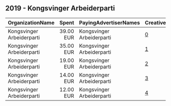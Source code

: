 ## 2019 - Kongsvinger Arbeiderparti 
|OrganizationName|Spent|PayingAdvertiserNames|CreativeUrls|Impressions|Genders|AgeBrackets|CountryCodes|BillingAddresses|CandidateBallotInformation|
|:---|---:|:---|:---|---:|:---|:---|:---|:---|:---|
|Kongsvinger Arbeiderparti|39.00 EUR|Kongsvinger Arbeiderparti|[0](https://www.snap.com/political-ads/asset/24bfe68c7a805c9c859077e4edf9c6018e1665a8dd80745d3e503f23769738d1?mediaType=mp4)|12,409||17+|norway|"Prestegårdsvegen 7,Kongsvinger,2213,NO"||
|Kongsvinger Arbeiderparti|35.00 EUR|Kongsvinger Arbeiderparti|[1](https://www.snap.com/political-ads/asset/4f7aaddf12de0892c832860e4be44d8ba10bb6cbe824224e3d4dfafee3d5edad?mediaType=png)|9,639||17-25|norway|"Prestegårdsvegen 7,Kongsvinger,2213,NO"||
|Kongsvinger Arbeiderparti|19.00 EUR|Kongsvinger Arbeiderparti|[2](https://www.snap.com/political-ads/asset/69a38cba4fac19fbb0203b75820d20db68e76a385b271ae13a90ec5a88c8f35d?mediaType=mov)|5,743||17+|norway|"Prestegårdsvegen 7,Kongsvinger,2213,NO"||
|Kongsvinger Arbeiderparti|14.00 EUR|Kongsvinger Arbeiderparti|[3](https://www.snap.com/political-ads/asset/68b6b76295f5f929d0d1db80bf51164b915aa9520d50c7ce0cdc7187bc33e2ed?mediaType=mov)|3,906||17+|norway|"Prestegårdsvegen 7,Kongsvinger,2213,NO"||
|Kongsvinger Arbeiderparti|12.00 EUR|Kongsvinger Arbeiderparti|[4](https://www.snap.com/political-ads/asset/15e0cdea2c230e9551080f126dd16b39c900356e6a1f924eaf93941ca9060154?mediaType=mov)|3,354||17+|norway|"Prestegårdsvegen 7,Kongsvinger,2213,NO"||
